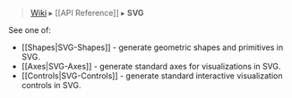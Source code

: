 > [Wiki](Home) ▸ [[API Reference]] ▸ **SVG**

See one of:

* [[Shapes|SVG-Shapes]] - generate geometric shapes and primitives in SVG.
* [[Axes|SVG-Axes]] - generate standard axes for visualizations in SVG.
* [[Controls|SVG-Controls]] - generate standard interactive visualization controls in SVG.